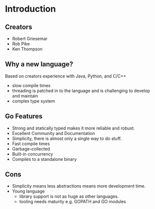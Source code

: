 # Introduction

## Creators

- Robert Griesemar
- Rob Pike
- Ken Thompson

## Why a new language?

Based on creators experience with Java, Python, and C/C++

- slow compile times
- threading is patched in to the language and is challenging to develop and maintain
- complex type system

## Go Features

- Strong and statically typed makes it more reliable and robust.
- Excellent Community and Documentation
- Simplicity, there is almost only a single way to do stuff.
- Fast compile times
- Garbage-collected
- Built-in concurrency
- Compiles to a standalone binary

## Cons
- Simplicity means less abstractions means more development time.
- Young language
  - library support is not as huge as other languages.
  - tooling needs maturity e.g. GOPATH and GO modules
